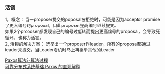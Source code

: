 
### 活锁   
   1，概念： 当一proposer提交的poposal被拒绝时，可能是因为acceptor promise了更大编号的proposal，因此proposer提高编号继续提交。   
如果2个proposer都发现自己的编号过低转而提出更高编号的proposal，会导致死循环，也称为活锁。   
   2, 活锁的解决方案： 选举出一个proposer作leader，所有的proposal都通过leader来提交，当Leader宕机时马上再选举其他的Leader
   
   
   
   [Paxos算法2-算法过程](http://blog.csdn.net/chen77716/article/details/6170235)   
   [可靠分布式系统基础 Paxos 的直观解释](http://www.slideshare.net/drmingdrmer/paxos-51731377)
